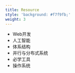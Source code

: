 ```yaml
---
title: Resource
style: 'background: #f7f9fb;'
weight: 3
---
```


* Web开发
* 人工智能
* 体系结构
* 并行与分布式系统
* 必学工具
* 操作系统

